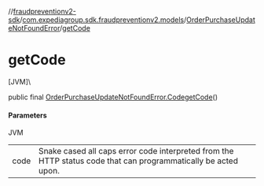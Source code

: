 //[fraudpreventionv2-sdk](../../../index.md)/[com.expediagroup.sdk.fraudpreventionv2.models](../index.md)/[OrderPurchaseUpdateNotFoundError](index.md)/[getCode](get-code.md)

# getCode

[JVM]\

public final [OrderPurchaseUpdateNotFoundError.Code](-code/index.md)[getCode](get-code.md)()

#### Parameters

JVM

| | |
|---|---|
| code | Snake cased all caps error code interpreted from the HTTP status code that can programmatically be acted upon. |
